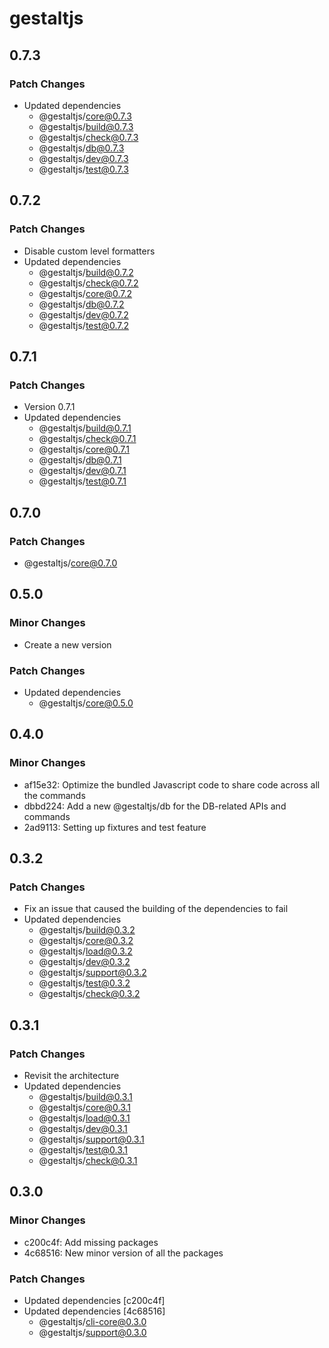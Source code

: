 # gestaltjs

## 0.7.3

### Patch Changes

- Updated dependencies
  - @gestaltjs/core@0.7.3
  - @gestaltjs/build@0.7.3
  - @gestaltjs/check@0.7.3
  - @gestaltjs/db@0.7.3
  - @gestaltjs/dev@0.7.3
  - @gestaltjs/test@0.7.3

## 0.7.2

### Patch Changes

- Disable custom level formatters
- Updated dependencies
  - @gestaltjs/build@0.7.2
  - @gestaltjs/check@0.7.2
  - @gestaltjs/core@0.7.2
  - @gestaltjs/db@0.7.2
  - @gestaltjs/dev@0.7.2
  - @gestaltjs/test@0.7.2

## 0.7.1

### Patch Changes

- Version 0.7.1
- Updated dependencies
  - @gestaltjs/build@0.7.1
  - @gestaltjs/check@0.7.1
  - @gestaltjs/core@0.7.1
  - @gestaltjs/db@0.7.1
  - @gestaltjs/dev@0.7.1
  - @gestaltjs/test@0.7.1

## 0.7.0

### Patch Changes

- @gestaltjs/core@0.7.0

## 0.5.0

### Minor Changes

- Create a new version

### Patch Changes

- Updated dependencies
  - @gestaltjs/core@0.5.0

## 0.4.0

### Minor Changes

- af15e32: Optimize the bundled Javascript code to share code across all the commands
- dbbd224: Add a new @gestaltjs/db for the DB-related APIs and commands
- 2ad9113: Setting up fixtures and test feature

## 0.3.2

### Patch Changes

- Fix an issue that caused the building of the dependencies to fail
- Updated dependencies
  - @gestaltjs/build@0.3.2
  - @gestaltjs/core@0.3.2
  - @gestaltjs/load@0.3.2
  - @gestaltjs/dev@0.3.2
  - @gestaltjs/support@0.3.2
  - @gestaltjs/test@0.3.2
  - @gestaltjs/check@0.3.2

## 0.3.1

### Patch Changes

- Revisit the architecture
- Updated dependencies
  - @gestaltjs/build@0.3.1
  - @gestaltjs/core@0.3.1
  - @gestaltjs/load@0.3.1
  - @gestaltjs/dev@0.3.1
  - @gestaltjs/support@0.3.1
  - @gestaltjs/test@0.3.1
  - @gestaltjs/check@0.3.1

## 0.3.0

### Minor Changes

- c200c4f: Add missing packages
- 4c68516: New minor version of all the packages

### Patch Changes

- Updated dependencies [c200c4f]
- Updated dependencies [4c68516]
  - @gestaltjs/cli-core@0.3.0
  - @gestaltjs/support@0.3.0
